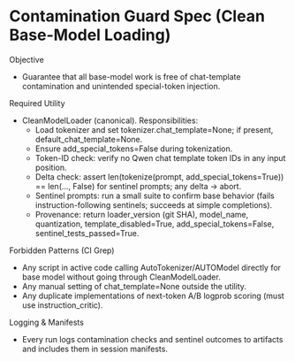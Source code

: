 # Contamination Guard Spec (Clean Base-Model Loading)

Objective
- Guarantee that all base-model work is free of chat-template contamination and unintended special-token injection.

Required Utility
- CleanModelLoader (canonical). Responsibilities:
  - Load tokenizer and set tokenizer.chat_template=None; if present, default_chat_template=None.
  - Ensure add_special_tokens=False during tokenization.
  - Token-ID check: verify no Qwen chat template token IDs in any input position.
  - Delta check: assert len(tokenize(prompt, add_special_tokens=True)) == len(..., False) for sentinel prompts; any delta → abort.
  - Sentinel prompts: run a small suite to confirm base behavior (fails instruction-following sentinels; succeeds at simple completions).
  - Provenance: return loader_version (git SHA), model_name, quantization, template_disabled=True, add_special_tokens=False, sentinel_tests_passed=True.

Forbidden Patterns (CI Grep)
- Any script in active code calling AutoTokenizer/AUTOModel directly for base model without going through CleanModelLoader.
- Any manual setting of chat_template=None outside the utility.
- Any duplicate implementations of next-token A/B logprob scoring (must use instruction_critic).

Logging & Manifests
- Every run logs contamination checks and sentinel outcomes to artifacts and includes them in session manifests.

